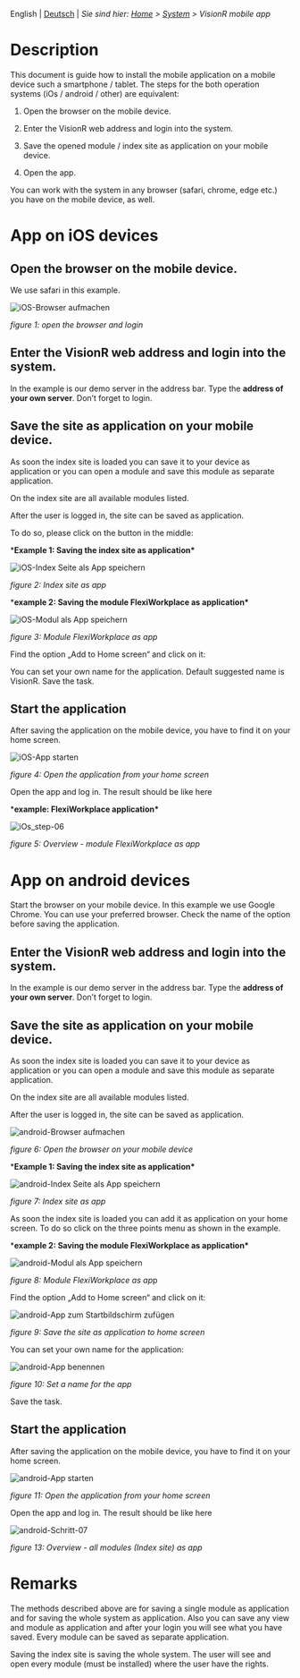 <!-- TITLE: VisionR 9x mobil ENGLISH-->
<!-- SUBTITLE: Guidance for saving VisionR system as mobile application -->

<!--![VisionR mobile app english](_images/_title/VisionR9-mobile-app-EN_title_page.png) -->


English | [Deutsch](VisionR9-mobile-app-DE.pdf) | *Sie sind hier: [Home](../../../home) > [System](../system) > VisionR mobile app*

# Description

This document is guide how to install the mobile application on a mobile device such a smartphone / tablet. The steps for the both operation systems (iOs / android / other) are equivalent:

1. Open the browser on the mobile device.

2. Enter the VisionR web address and login into the system. 

3. Save the opened module / index site as application on your mobile device.

4. Open the app.

You can work with the system in any browser (safari, chrome, edge etc.) you have on the mobile device, as well. 

# App on iOS devices

## Open the browser on the mobile device.

We use safari in this example.

![iOS-Browser aufmachen](E:\GitHub\visionr-wiki\en\user-guide\system\_images\mobile-app\iOs_step-01.png)

*figure 1: open the browser and login*

## Enter the VisionR web address and login into the system. 

In the example is our demo server in the address bar. Type the **address of your own server**. Don’t forget to login.

## Save the site as application on your mobile device.

As soon the index site is loaded you can save it to your device as application or you can open a module and save this module as separate application. 

On the index site are all available modules listed. 

After the user is logged in, the site can be saved as application. 

To do so, please click on the button in the middle:

***Example 1: Saving the index site as application\***

![iOS-Index Seite als App speichern](E:\GitHub\visionr-wiki\en\user-guide\system\_images\mobile-app\iOs_step-02.png)

*figure 2: Index site as app*

***example 2: Saving the module FlexiWorkplace as application\***

![iOS-Modul als App speichern](E:\GitHub\visionr-wiki\en\user-guide\system\_images\mobile-app\iOs_step-03.png)

*figure 3: Module FlexiWorkplace as app*

Find the option „Add to Home screen“ and click on it:

You can set your own name for the application. Default suggested name is VisionR.
Save the task.

## Start the application

After saving the application on the mobile device, you have to find it on your home screen. 

![iOS-App starten](E:\GitHub\visionr-wiki\en\user-guide\system\_images\mobile-app\iOS-step-04.png)

*figure 4: Open the application from your home screen*

Open the app and log in. The result should be like here

***example: FlexiWorkplace application\***

![iOs_step-06](E:\GitHub\visionr-wiki\en\user-guide\system\_images\mobile-app\iOs_step-05.png)

*figure 5: Overview - module FlexiWorkplace as app*

<div style="page-break-after: always; break-after: page;"></div>

# App on android devices

Start the browser on your mobile device. In this example we use Google Chrome. You can use your preferred browser. Check the name of the option before saving the application. 

## Enter the VisionR web address and login into the system. 

In the example is our demo server in the address bar. Type the **address of your own server**. Don’t forget to login.

## Save the site as application on your mobile device.

As soon the index site is loaded you can save it to your device as application or you can open a module and save this module as separate application. 

On the index site are all available modules listed. 

After the user is logged in, the site can be saved as application. 



![android-Browser aufmachen](E:\GitHub\visionr-wiki\en\user-guide\system\_images\mobile-app\android-step-01.png)

*figure 6: Open the browser on your mobile device*

***Example 1: Saving the index site as application\***

![android-Index Seite als App speichern](E:\GitHub\visionr-wiki\en\user-guide\system\_images\mobile-app\android-step-02.png)

*figure 7: Index site as app*

As soon the index site is loaded you can add it as application on your home screen. To do so click on the three points menu as shown in the example.

***example 2: Saving the module FlexiWorkplace as application\***

![android-Modul als App speichern](E:\GitHub\visionr-wiki\en\user-guide\system\_images\mobile-app\android-step-03.png)

*figure 8: Module FlexiWorkplace as ap*p

Find the option „Add to Home screen“ and click on it:

![android-App zum Startbildschirm zufügen](E:\GitHub\visionr-wiki\en\user-guide\system\_images\mobile-app\android-step-04.png)

*figure 9: Save the site as application to home screen*

You can set your own name for the application:

![android-App benennen](E:\GitHub\visionr-wiki\en\user-guide\system\_images\mobile-app\android-step-05.png)

*figure 10: Set a name for the app*

Save the task.

## Start the application

After saving the application on the mobile device, you have to find it on your home screen. 

![android-App starten](E:\GitHub\visionr-wiki\en\user-guide\system\_images\mobile-app\android-step-06.png)

*figure 11: Open the application from your home screen*

Open the app and log in. The result should be like here

![android-Schritt-07](E:\GitHub\visionr-wiki\en\user-guide\system\_images\mobile-app\android-step-07.png)

*figure 13: Overview - all modules (Index site) as app*

# Remarks

The methods described above are for saving a single module as application and for saving the whole system as application.  Also you can save any view and module as application and after your login you will see what you have saved. Every module can be saved as separate application. 

Saving the index site is saving the whole system. The user will see and open every module (must be installed) where the user have the rights. 


